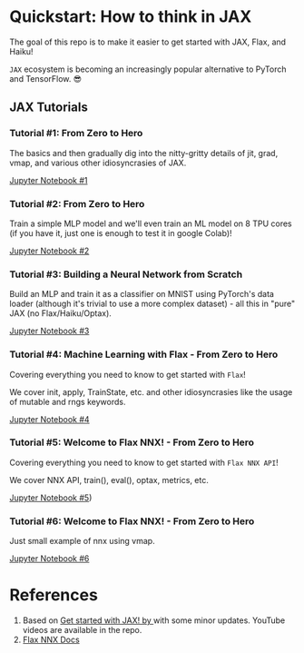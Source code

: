 # Quickstart: How to think in JAX

The goal of this repo is to make it easier to get started with JAX, Flax, and Haiku!

`JAX` ecosystem is becoming an increasingly popular alternative to PyTorch and TensorFlow. 😎

## JAX Tutorials
### Tutorial #1: From Zero to Hero
The basics and then gradually dig into the nitty-gritty details of jit, grad, vmap, and various other idiosyncrasies of JAX.

[Jupyter Notebook #1](https://github.com/Xrenya/quickstart_JAX/blob/main/Tutorial_1_JAX_Zero2Hero.ipynb)

### Tutorial #2: From Zero to Hero
Train a simple MLP model and we'll even train an ML model on 8 TPU cores (if you have it, just one is enough to test it in google Colab)!

[Jupyter Notebook #2](https://github.com/Xrenya/quickstart_JAX/blob/main/Tutorial_2_JAX_Zero2Hero.ipynb)

### Tutorial #3: Building a Neural Network from Scratch

Build an MLP and train it as a classifier on MNIST using PyTorch's data loader (although it's trivial to use a more complex dataset) - all this in "pure" JAX (no Flax/Haiku/Optax).

[Jupyter Notebook #3](https://github.com/Xrenya/quickstart_JAX/blob/main/Tutorial_3_JAX_Zero2Hero.ipynb)

### Tutorial #4: Machine Learning with Flax - From Zero to Hero
Covering everything you need to know to get started with `Flax`!

We cover init, apply, TrainState, etc. and other idiosyncrasies like the usage of mutable and rngs keywords.

[Jupyter Notebook #4](https://github.com/Xrenya/quickstart_JAX/blob/main/Tutorial_4_JAX_Zero2Hero.ipynb)

### Tutorial #5: Welcome to Flax NNX! - From Zero to Hero
Covering everything you need to know to get started with `Flax NNX API`!

We cover NNX API, train(), eval(), optax, metrics, etc.

[Jupyter Notebook #5](https://github.com/Xrenya/quickstart_JAX/blob/main/Tutorial_5_JAX_Zero2Hero.ipynb))

### Tutorial #6: Welcome to Flax NNX! - From Zero to Hero

Just small example of nnx using vmap.

[Jupyter Notebook #6](https://github.com/Xrenya/quickstart_JAX/blob/main/Tutorial_6_JAX_Zero2Hero.ipynb)

# References
1. Based on [Get started with JAX! by ](https://github.com/gordicaleksa/get-started-with-JAX) with some minor updates. YouTube videos are available in the repo.
2. [Flax NNX Docs](https://flax.readthedocs.io/en/latest/why.html)
